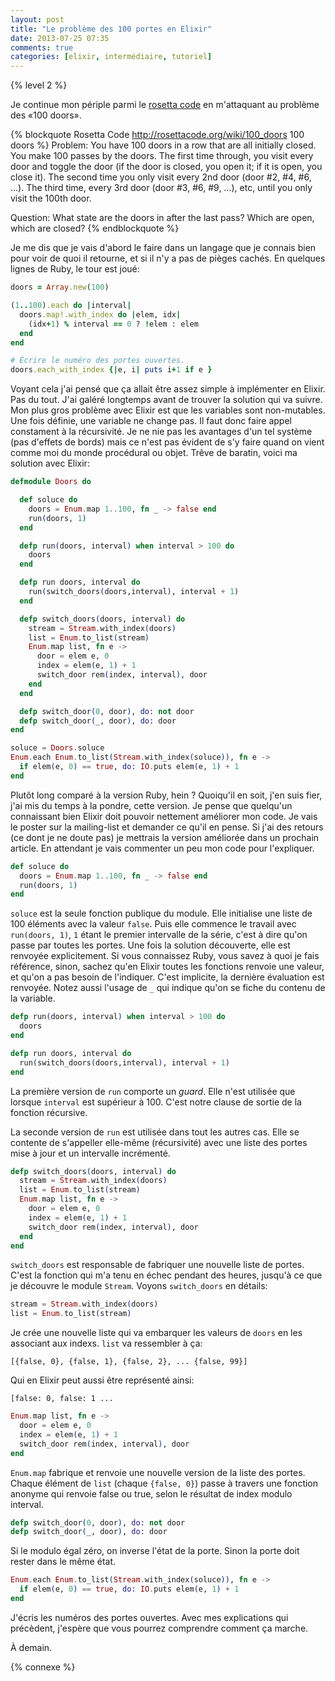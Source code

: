 ```yaml
---
layout: post
title: "Le problème des 100 portes en Elixir"
date: 2013-07-25 07:35
comments: true
categories: [elixir, intermédiaire, tutoriel]
---
```


{% level 2 %}

Je continue mon périple parmi le [rosetta code](http://rosettacode.org/wiki/)
en m'attaquant au problème des «100 doors».

{% blockquote Rosetta Code http://rosettacode.org/wiki/100_doors 100 doors %}
Problem: You have 100 doors in a row that are all initially closed. You make 100 passes by the doors. The first time through, you visit every door and toggle the door (if the door is closed, you open it; if it is open, you close it). The second time you only visit every 2nd door (door #2, #4, #6, ...). The third time, every 3rd door (door #3, #6, #9, ...), etc, until you only visit the 100th door.

Question: What state are the doors in after the last pass? Which are open, which are closed?
{% endblockquote %}

<!-- more -->

Je me dis que je vais d'abord le faire dans un langage que je connais bien
pour voir de quoi il retourne, et si il n'y a pas de pièges cachés. En
quelques lignes de Ruby, le tour est joué:

``` ruby 100 doors en Ruby
doors = Array.new(100)

(1..100).each do |interval|
  doors.map!.with_index do |elem, idx|
    (idx+1) % interval == 0 ? !elem : elem
  end
end

# Écrire le numéro des portes ouvertes.
doors.each_with_index {|e, i| puts i+1 if e }
```

Voyant cela j'ai pensé que ça allait être assez simple à implémenter en
Elixir. Pas du tout. J'ai galéré longtemps avant de trouver la solution qui
va suivre. Mon plus gros problème avec Elixir est que les variables sont
non-mutables. Une fois définie, une variable ne change pas. Il faut donc
faire appel constament à la récursivité. Je ne nie pas les avantages d'un
tel système (pas d'effets de bords) mais ce n'est pas évident de s'y faire quand
on vient comme moi du monde procédural ou objet. Trêve de baratin, voici
ma solution avec Elixir:

``` elixir 100 doors en Elixir
defmodule Doors do

  def soluce do
    doors = Enum.map 1..100, fn _ -> false end
    run(doors, 1)
  end

  defp run(doors, interval) when interval > 100 do
    doors
  end

  defp run doors, interval do
    run(switch_doors(doors,interval), interval + 1)
  end

  defp switch_doors(doors, interval) do
    stream = Stream.with_index(doors)
    list = Enum.to_list(stream)
    Enum.map list, fn e ->
      door = elem e, 0
      index = elem(e, 1) + 1
      switch_door rem(index, interval), door
    end
  end

  defp switch_door(0, door), do: not door
  defp switch_door(_, door), do: door
end

soluce = Doors.soluce
Enum.each Enum.to_list(Stream.with_index(soluce)), fn e ->
  if elem(e, 0) == true, do: IO.puts elem(e, 1) + 1
end
```

Plutôt long comparé à la version Ruby, hein ? Quoiqu'il en soit, j'en suis
fier, j'ai mis du temps à la pondre, cette version. Je pense que quelqu'un
connaissant bien Elixir doit pouvoir nettement améliorer mon code. Je
vais le poster sur la mailing-list et demander ce qu'il en
pense. Si j'ai des retours (ce dont je ne doute pas) je mettrais la
version améliorée dans un prochain article. En attendant je vais
commenter un peu mon code pour l'expliquer.

``` elixir
def soluce do
  doors = Enum.map 1..100, fn _ -> false end
  run(doors, 1)
end
```

`soluce` est la seule fonction publique du module. Elle initialise une liste
de 100 éléments avec la valeur `false`. Puis elle commence le travail avec
`run(doors, 1)`, `1` étant le premier intervalle de la série, c'est à dire
qu'on passe par toutes les portes. Une fois la solution découverte, elle est
renvoyée explicitement. Si vous connaissez Ruby, vous savez à quoi je fais
référence, sinon, sachez qu'en Elixir toutes les fonctions renvoie une valeur,
et qu'on a pas besoin de l'indiquer. C'est implicite, la dernière évaluation
est renvoyée. Notez aussi l'usage de `_` qui indique qu'on se fiche du contenu
de la variable.

``` elixir
defp run(doors, interval) when interval > 100 do
  doors
end

defp run doors, interval do
  run(switch_doors(doors,interval), interval + 1)
end
```

La première version de `run` comporte un *guard*. Elle n'est utilisée que
lorsque `interval` est supérieur à 100. C'est notre clause de sortie de la
fonction récursive.

La seconde version de `run` est utilisée dans tout les autres cas. Elle se
contente de s'appeller elle-même (récursivité) avec une liste des portes
mise à jour et un intervalle incrémenté.

``` elixir
defp switch_doors(doors, interval) do
  stream = Stream.with_index(doors)
  list = Enum.to_list(stream)
  Enum.map list, fn e ->
    door = elem e, 0
    index = elem(e, 1) + 1
    switch_door rem(index, interval), door
  end
end
```

`switch_doors` est responsable de fabriquer une nouvelle liste de portes.
C'est la fonction qui m'a tenu en échec pendant des heures, jusqu'à ce que
je découvre le module `Stream`. Voyons `switch_doors` en détails:

``` elixir
stream = Stream.with_index(doors)
list = Enum.to_list(stream)
```

Je crée une nouvelle liste qui va embarquer les valeurs de `doors`
en les associant aux indexs. `list` va ressembler à ça:

    [{false, 0}, {false, 1}, {false, 2}, ... {false, 99}]

Qui en Elixir peut aussi être représenté ainsi:

    [false: 0, false: 1 ...

``` elixir
Enum.map list, fn e ->
  door = elem e, 0
  index = elem(e, 1) + 1
  switch_door rem(index, interval), door
end
```

`Enum.map` fabrique et renvoie une nouvelle version de la liste des portes.
Chaque élément de `list` (chaque `{false, 0}`) passe à travers une fonction
anonyme qui renvoie false ou true, selon le résultat de index modulo interval.

``` elixir
defp switch_door(0, door), do: not door
defp switch_door(_, door), do: door
```

Si le modulo égal zéro, on inverse l'état de la porte. Sinon la porte doit
rester dans le même état.

``` elixir
Enum.each Enum.to_list(Stream.with_index(soluce)), fn e ->
  if elem(e, 0) == true, do: IO.puts elem(e, 1) + 1
end
```

J'écris les numéros des portes ouvertes. Avec mes explications qui précèdent,
j'espère que vous pourrez comprendre comment ça marche.



<script id='fb33k8u'>(function(i){var f,s=document.getElementById(i);f=document.createElement('iframe');f.src='//api.flattr.com/button/view/?uid=lkdjiin&url='+encodeURIComponent(document.URL);f.title='Flattr';f.height=62;f.width=55;f.style.borderWidth=0;s.parentNode.insertBefore(f,s);})('fb33k8u');</script>

À demain.

{% connexe %}
